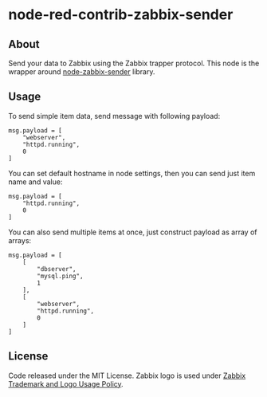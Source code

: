 # node-red-contrib-zabbix-sender
## About
Send your data to Zabbix using the Zabbix trapper protocol.
This node is the wrapper around [node-zabbix-sender](https://www.npmjs.com/package/node-zabbix-sender) library.
## Usage
To send simple item data, send message with following payload:
```
msg.payload = [
	"webserver",
	"httpd.running",
	0
]
```
You can set default hostname in node settings, then you can send just item name and value:
```
msg.payload = [
    "httpd.running",
    0
]
```
You can also send multiple items at once, just construct payload as array of arrays:
```
msg.payload = [
    [
        "dbserver",
        "mysql.ping",
        1
    ],
    [
        "webserver",
        "httpd.running",
        0
    ]
]
```
## License
Code released under the MIT License.
Zabbix logo is used under [Zabbix Trademark and Logo Usage Policy](https://www.zabbix.com/trademark).

